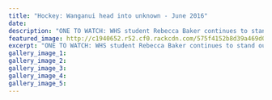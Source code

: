 ```yaml
---
title: "Hockey: Wanganui head into unknown - June 2016"
date: 
description: "ONE TO WATCH: WHS student Rebecca Baker continues to stand out for the combined Wanganui team in the Manawatu Division 2 competition, Wanganui Chronicle article on 14/6/16..."
featured_image: http://c1940652.r52.cf0.rackcdn.com/575f4152b8d39a469d002e40/Rebecca-Baker-combined-WU-team-of-Manawatu-Div-2.Chron-14.6.16.jpg
excerpt: "ONE TO WATCH: WHS student Rebecca Baker continues to stand out for the combined Wanganui team in the Manawatu Division 2 competition."
gallery_image_1: 
gallery_image_2: 
gallery_image_3: 
gallery_image_4: 
gallery_image_5: 
---
```

